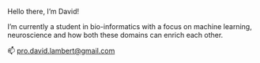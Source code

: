 Hello there, I’m David!  

I’m currently a student in bio-informatics with a focus on machine learning, neuroscience and how both these domains can enrich each other.  

📫 pro.david.lambert@gmail.com
